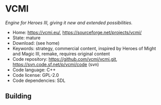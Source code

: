 # VCMI

_Engine for Heroes III, giving it new and extended possibilities._

- Home: https://vcmi.eu/, https://sourceforge.net/projects/vcmi/
- State: mature
- Download: (see home)
- Keywords: strategy, commercial content, inspired by Heroes of Might and Magic III, remake, requires original content
- Code repository: https://github.com/vcmi/vcmi.git, https://svn.code.sf.net/p/vcmi/code (svn)
- Code language: C++
- Code license: GPL-2.0
- Code dependencies: SDL

## Building

